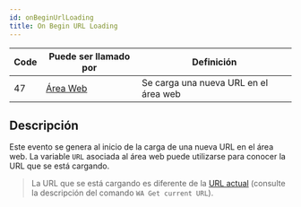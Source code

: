 ```yaml
---
id: onBeginUrlLoading
title: On Begin URL Loading
---
```


| Code | Puede ser llamado por                       | Definición                            |
| ---- | ------------------------------------------- | ------------------------------------- |
| 47   | [Área Web](FormObjects/webArea_overview.md) | Se carga una nueva URL en el área web |

## Descripción

Este evento se genera al inicio de la carga de una nueva URL en el área web. La variable `URL` asociada al área web puede utilizarse para conocer la URL que se está cargando.

> La URL que se está cargando es diferente de la [URL actual](FormObjects/properties_WebArea.md#url-variable-and-wa-open-url-command) (consulte la descripción del comando `WA Get current URL`).
